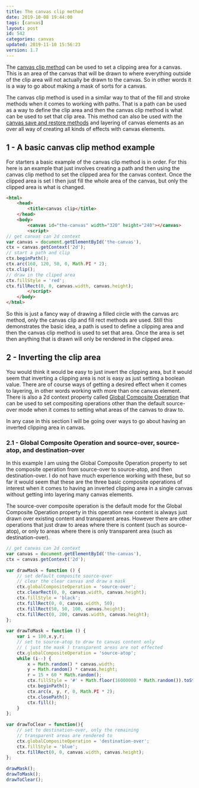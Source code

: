 ```yaml
---
title: The canvas clip method
date: 2019-10-08 19:44:00
tags: [canvas]
layout: post
id: 542
categories: canvas
updated: 2019-11-10 15:56:23
version: 1.7
---
```


The [canvas clip method](https://developer.mozilla.org/en-US/docs/Web/API/CanvasRenderingContext2D/clip) can be used to set a clipping area for a canvas. This is an area of the canvas that will be drawn to where everything outside of the clip area will not actually be drawn to the canvas. So in other words it is a way to go about making a mask of sorts for a canvas. 

The canvas clip method is used in a similar way to that of the fill and stroke methods when it comes to working with paths. That is a path can be used as a way to define the clip area and then the canvas clip method is what can be used to set that clip area. This method can also be used with the [canvas save and restore methods](/2019/08/14/canvas-save/) and layering of canvas elements as an over all way of creating all kinds of effects with canvas elements.

<!-- more -->

## 1 - A basic canvas clip method example

For starters a basic example of the canvas clip method is in order. For this here is an example that just involves creating a path and then using the canvas clip method to set the clipped area for the canvas context. Once the clipped area is set I then just fill the whole area of the canvas, but only the clipped area is what is changed.

```html
<html>
    <head>
        <title>canvas clip</title>
    </head>
    <body>
        <canvas id="the-canvas" width="320" height="240"></canvas>
        <script>
// get canvas can 2d context
var canvas = document.getElementById('the-canvas'),
ctx = canvas.getContext('2d');
// start a path and clip
ctx.beginPath();
ctx.arc(160, 120, 50, 0, Math.PI * 2);
ctx.clip();
// draw in the cliped area
ctx.fillStyle = 'red';
ctx.fillRect(0, 0, canvas.width, canvas.height);
        </script>
    </body>
</html>
```

So this is just a fancy way of drawing a filled circle with the canvas arc method, only the canvas clip and fill rect methods are used. Still this demonstrates the basic idea, a path is used to define a clipping area and then the canvas clip method is used to set that area. Once the area is set then anything that is drawn will only be rendered in the clipped area.

## 2 - Inverting the clip area

You would think it would be easy to just invert the clipping area, but it would seem that inverting a clipping area is not is easy as just setting a boolean value. There are of course ways of getting a desired effect when it comes to layering, in other words working with more than one canvas element. There is also a 2d context property called [Global Composite Operation](https://developer.mozilla.org/en-US/docs/Web/API/CanvasRenderingContext2D/globalCompositeOperation) that can be used to set compositing operations other than the default source-over mode when it comes to setting what areas of the canvas to draw to.

In any case in this section I will be going over ways to go about having an inverted clipping area in canvas.

### 2.1 - Global Composite Operation and source-over, source-atop, and destination-over

In this example I am using the Global Composite Operation property to set the composite operation from source-over to source-atop, and then destination-over. I do not have much experience working with these, but so far it would seem that these are the three basic composite operations of interest when it comes to having an inverted clipping area in a single canvas without getting into layering many canvas elements.

The source-over composite operation is the default mode for the Global Composite Operation property in this operation new content is always just drawn over existing content and transparent areas. However there are other operations that just draw to areas where there is content (such as source-atop), or only to areas where there is only transparent area (such as destination-over).

```js
// get canvas can 2d context
var canvas = document.getElementById('the-canvas'),
ctx = canvas.getContext('2d');
 
var drawMask = function () {
    // set default composite source-over 
    // clear the clear canvas and draw a mask
    ctx.globalCompositeOperation = 'source-over';
    ctx.clearRect(0, 0, canvas.width, canvas.height);
    ctx.fillStyle = 'black';
    ctx.fillRect(0, 0, canvas.width, 50);
    ctx.fillRect(50, 50, 100, canvas.height);
    ctx.fillRect(0, 200, canvas.width, canvas.height);
};
 
var drawToMask = function () {
    var i = 100,x,y,r;
    // set to source-atop to draw to canvas content only
    // ( just the mask ) transparent areas are not effected
    ctx.globalCompositeOperation = 'source-atop';
    while (i--) {
        x = Math.random() * canvas.width;
        y = Math.random() * canvas.height;
        r = 15 + 60 * Math.random();
        ctx.fillStyle = '#' + Math.floor(16000000 * Math.random()).toString(16);
        ctx.beginPath();
        ctx.arc(x, y, r, 0, Math.PI * 2);
        ctx.closePath();
        ctx.fill();
    }
};
 
var drawToClear = function(){
    // set to destination-over, only the remaining 
    // transparent areas are rendered to
    ctx.globalCompositeOperation = 'destination-over';
    ctx.fillStyle = 'blue';
    ctx.fillRect(0, 0, canvas.width, canvas.height);
};
 
drawMask();
drawToMask();
drawToClear();
```
